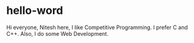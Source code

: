# hello-word

Hi everyone,
Nitesh here, I like Competitive Programming. I prefer C and C++. Also, I do some Web Development.
